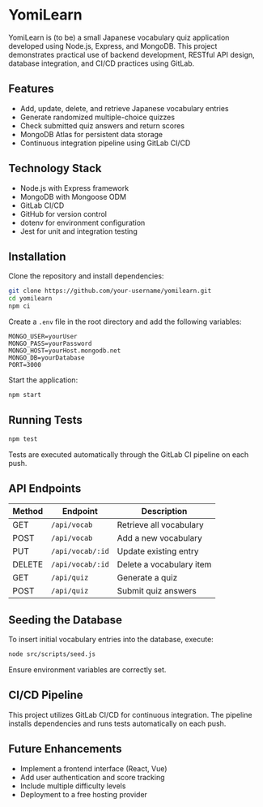 
# YomiLearn

YomiLearn is (to be) a small Japanese vocabulary quiz application developed using Node.js, Express, and MongoDB. This project demonstrates practical use of backend development, RESTful API design, database integration, and CI/CD practices using GitLab.

## Features

- Add, update, delete, and retrieve Japanese vocabulary entries
- Generate randomized multiple-choice quizzes
- Check submitted quiz answers and return scores
- MongoDB Atlas for persistent data storage
- Continuous integration pipeline using GitLab CI/CD

## Technology Stack

- Node.js with Express framework
- MongoDB with Mongoose ODM
- GitLab CI/CD
- GitHub for version control
- dotenv for environment configuration
- Jest for unit and integration testing

## Installation

Clone the repository and install dependencies:

```bash
git clone https://github.com/your-username/yomilearn.git
cd yomilearn
npm ci
```

Create a `.env` file in the root directory and add the following variables:

```env
MONGO_USER=yourUser
MONGO_PASS=yourPassword
MONGO_HOST=yourHost.mongodb.net
MONGO_DB=yourDatabase
PORT=3000
```

Start the application:

```bash
npm start
```

## Running Tests

```bash
npm test
```

Tests are executed automatically through the GitLab CI pipeline on each push.

## API Endpoints

| Method | Endpoint         | Description              |
|--------|------------------|--------------------------|
| GET    | `/api/vocab`     | Retrieve all vocabulary  |
| POST   | `/api/vocab`     | Add a new vocabulary     |
| PUT    | `/api/vocab/:id` | Update existing entry    |
| DELETE | `/api/vocab/:id` | Delete a vocabulary item |
| GET    | `/api/quiz`      | Generate a quiz          |
| POST   | `/api/quiz`      | Submit quiz answers      |

## Seeding the Database

To insert initial vocabulary entries into the database, execute:

```bash
node src/scripts/seed.js
```

Ensure environment variables are correctly set.

## CI/CD Pipeline

This project utilizes GitLab CI/CD for continuous integration. The pipeline installs dependencies and runs tests automatically on each push.

## Future Enhancements

- Implement a frontend interface (React, Vue)
- Add user authentication and score tracking
- Include multiple difficulty levels
- Deployment to a free hosting provider